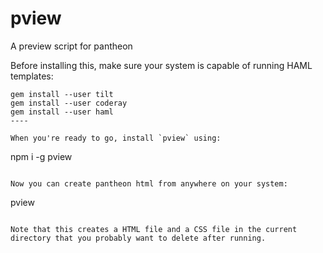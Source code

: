 # pview

A preview script for pantheon

Before installing this, make sure your system is capable of running HAML templates:


```
gem install --user tilt
gem install --user coderay
gem install --user haml
----

When you're ready to go, install `pview` using:

```
npm i -g pview
```

Now you can create pantheon html from anywhere on your system:

```
pview <adoc-filename>
```

Note that this creates a HTML file and a CSS file in the current directory that you probably want to delete after running.
